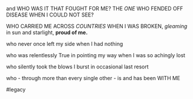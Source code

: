 and WHO WAS IT THAT FOUGHT FOR ME?
THE *ONE* WHO FENDED OFF DISEASE
WHEN I COULD NOT SEE?

WHO CARRIED ME ACROSS *COUNTRIES*
WHEN I WAS BROKEN,
*gleaming* in sun and starlight,
**proud of me.**

who never once left my side
when I had nothing

who was relentlessly True
in pointing my way
when I was so achingly lost

who silently took the blows
I burst in occasional last resort

who -
through more than every single other -
is
and
has been
WITH ME

#legacy